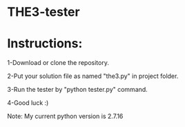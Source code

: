 # THE3-tester

# Instructions:

1-Download or clone the repository.

2-Put your solution file as named "the3.py" in project folder.

3-Run the tester by "python tester.py" command.

4-Good luck :)

Note: My current python version is 2.7.16
